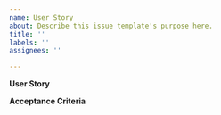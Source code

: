 ```yaml
---
name: User Story
about: Describe this issue template's purpose here.
title: ''
labels: ''
assignees: ''

---
```


**User Story**



**Acceptance Criteria**

